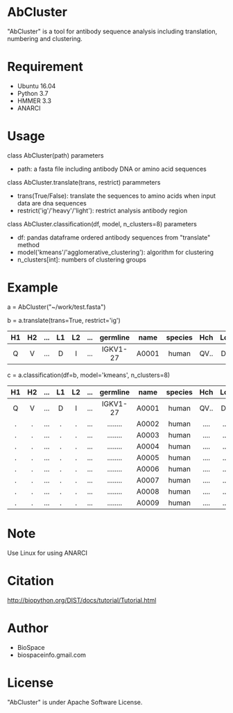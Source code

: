 # AbCluster
"AbCluster" is a tool for antibody sequence analysis including translation, numbering and clustering.

# Requirement
* Ubuntu 16.04
* Python 3.7
* HMMER 3.3
* ANARCI

# Usage
class AbCluster(path)
parameters
* path: a fasta file including antibody DNA or amino acid sequences

class AbCluster.translate(trans, restrict)
parammeters
* trans(True/False): translate the sequences to amino acids when input data are dna sequences
* restrict('ig'/'heavy'/'light'): restrict analysis antibody region

class AbCluster.classification(df, model, n_clusters=8)
parameters
* df: pandas dataframe ordered antibody sequences from "translate" method
* model('kmeans'/'agglomerative_clustering'): algorithm for clustering
* n_clusters[int]: numbers of clustering groups 

# Example

a = AbCluster("~/work/test.fasta")

b = a.translate(trans=True, restrict='ig')

| H1 | H2 | ... | L1 | L2 | ... | germline | name  | species | Hch  | Lch  | Hch+Lch  |
|:--:|:--:|:---:|:--:|:--:|:---:|:--------:|:-----:|:-------:|:----:|:----:|:--------:|
| Q  | V  | ... | D  | I  | ... | IGKV1-27 | A0001 | human   | QV.. | DI.. | QV..DI.. |


c = a.classification(df=b, model='kmeans', n_clusters=8)

| H1 | H2 | ... | L1 | L2 | ... | germline | name  | species | Hch  | Lch  | Hch+Lch  | pred |
|:--:|:--:|:---:|:--:|:--:|:---:|:--------:|:-----:|:-------:|:----:|:----:|:--------:|:----:|
| Q  | V  | ... | D  | I  | ... | IGKV1-27 | A0001 | human   | QV.. | DI.. | QV..DI.. |  1   |
| .  | .  | ... | .  | .  | ... | ........ | A0002 | human   | .... | .... | ........ |  3   |
| .  | .  | ... | .  | .  | ... | ........ | A0003 | human   | .... | .... | ........ |  4   |
| .  | .  | ... | .  | .  | ... | ........ | A0004 | human   | .... | .... | ........ |  6   |
| .  | .  | ... | .  | .  | ... | ........ | A0005 | human   | .... | .... | ........ |  8   |
| .  | .  | ... | .  | .  | ... | ........ | A0006 | human   | .... | .... | ........ |  2   |
| .  | .  | ... | .  | .  | ... | ........ | A0007 | human   | .... | .... | ........ |  3   |
| .  | .  | ... | .  | .  | ... | ........ | A0008 | human   | .... | .... | ........ |  7   |
| .  | .  | ... | .  | .  | ... | ........ | A0009 | human   | .... | .... | ........ |  5   |



# Note

Use Linux for using ANARCI

# Citation
http://biopython.org/DIST/docs/tutorial/Tutorial.html

# Author

* BioSpace
* biospaceinfo.gmail.com

# License

"AbCluster" is under Apache Software License.
